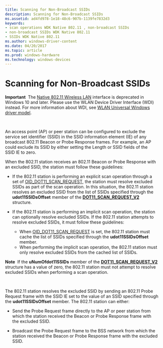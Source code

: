 ```yaml
---
title: Scanning for Non-Broadcast SSIDs
description: Scanning for Non-Broadcast SSIDs
ms.assetid: ad4fd978-1e18-48c6-907b-1139fe7832d3
keywords:
- scan operations WDK Native 802.11 , non-broadcast SSIDs
- non-broadcast SSIDs WDK Native 802.11
- SSIDs WDK Native 802.11
ms.author: windows-driver-content
ms.date: 04/20/2017
ms.topic: article
ms.prod: windows-hardware
ms.technology: windows-devices
---
```


# Scanning for Non-Broadcast SSIDs


**Important**  The [Native 802.11 Wireless LAN](native-802-11-wireless-lan4.md) interface is deprecated in Windows 10 and later. Please use the WLAN Device Driver Interface (WDI) instead. For more information about WDI, see [WLAN Universal Windows driver model](wifi-universal-driver-model.md).

 

An access point (AP) or peer station can be configured to exclude the service set identifier (SSID) in the SSID information element (IE) of any broadcast 802.11 Beacon or Probe Response frames. For example, an AP could exclude its SSID by either setting the Length or SSID fields of the SSID IE to zero.

When the 802.11 station receives an 802.11 Beacon or Probe Response with an excluded SSID, the station must follow these guidelines:

-   If the 802.11 station is performing an explicit scan operation through a set of [OID\_DOT11\_SCAN\_REQUEST](https://msdn.microsoft.com/library/windows/hardware/ff569413), the station must resolve excluded SSIDs as part of the scan operation. In this situation, the 802.11 station resolves an excluded SSID from the list of SSIDs specified through the **udot11SSIDsOffset** member of the [**DOT11\_SCAN\_REQUEST\_V2**](https://msdn.microsoft.com/library/windows/hardware/ff548767) structure.

-   If the 802.11 station is performing an implicit scan operation, the station can optionally resolve excluded SSIDs. If the 802.11 station attempts to resolve excluded SSIDs, it must follow these guidelines:
    -   When [OID\_DOT11\_SCAN\_REQUEST](https://msdn.microsoft.com/library/windows/hardware/ff569413) is set, the 802.11 station must cache the list of SSIDs specified through the **udot11SSIDsOffset** member.
    -   When performing the implicit scan operation, the 802.11 station must only resolve excluded SSIDs from the cached list of SSIDs.

**Note**  If the **uNumOfdot11SSIDs** member of the [**DOT11\_SCAN\_REQUEST\_V2**](https://msdn.microsoft.com/library/windows/hardware/ff548767) structure has a value of zero, the 802.11 station must not attempt to resolve excluded SSIDs when performing a scan operation.

 

The 802.11 station resolves the excluded SSID by sending an 802.11 Probe Request frame with the SSID IE set to the value of an SSID specified through the **udot11SSIDsOffset** member. The 802.11 station can either:

-   Send the Probe Request frame directly to the AP or peer station from which the station received the Beacon or Probe Response frame with the excluded SSID.

-   Broadcast the Probe Request frame to the BSS network from which the station received the Beacon or Probe Response frame with the excluded SSID.

 

 





